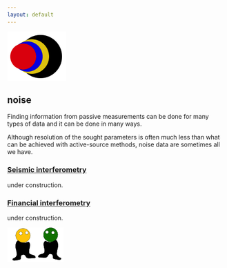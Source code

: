```yaml
---
layout: default
---
```


[![](images/diegozain.png)](./)

## noise

Finding information from passive measurements can be done for many types of data and it can be done in many ways.

Although resolution of the sought parameters is often much less than what can be achieved with active-source methods, noise data are sometimes all we have.

### **[Seismic interferometry](https://github.com/diegozain)**

under construction.

### **[Financial interferometry](https://github.com/diegozain)**

under construction.

[![](images/dudes.png)](./)
